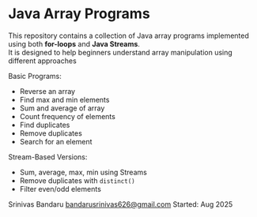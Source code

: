 # Java Array Programs

This repository contains a collection of Java array programs implemented using both **for-loops** and **Java Streams**.  
It is designed to help beginners understand array manipulation using different approaches

 Basic Programs:
- Reverse an array
- Find max and min elements
- Sum and average of array
- Count frequency of elements
- Find duplicates
- Remove duplicates
- Search for an element
  
Stream-Based Versions:
- Sum, average, max, min using Streams
- Remove duplicates with `distinct()`
- Filter even/odd elements

Srinivas Bandaru
bandarusrinivas626@gmail.com 
Started: Aug 2025

